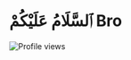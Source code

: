 <!-- Hi -->

<!-- ![](https://github-readme-stats.vercel.app/api?username=akroms&show_icons=true&count_private=true) -->

# ٱلسَّلَامُ عَلَيْكُمْ Bro
![Profile views](https://gpvc.arturio.dev/akroms)
